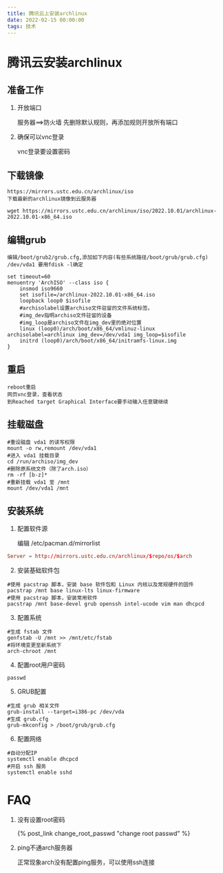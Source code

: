 ```yaml
---
title: 腾讯云上安装archlinux
date: 2022-02-15 00:00:00
tags: 技术
---
```


# 腾讯云安装archlinux

## 准备工作

1. 开放端口

	服务器==>防火墙
	先删除默认规则，再添加规则开放所有端口

2. 确保可以vnc登录

	vnc登录要设置密码

## 下载镜像

	https://mirrors.ustc.edu.cn/archlinux/iso
	下载最新的archlinux镜像到云服务器
```shell
wget https://mirrors.ustc.edu.cn/archlinux/iso/2022.10.01/archlinux-2022.10.01-x86_64.iso
```

## 编辑grub

	编辑/boot/grub2/grub.cfg,添加如下内容(有些系统路径/boot/grub/grub.cfg)
	/dev/vda1 要用fdisk -l确定
```config
set timeout=60
menuentry 'ArchISO' --class iso {
	insmod iso9660
	set isofile=/archlinux-2022.10.01-x86_64.iso
	loopback loop0 $isofile
	#archisolabel设置archiso文件驻留的文件系统标签。
	#img_dev指明archiso文件驻留的设备
	#img_loop是archiso文件在img_dev里的绝对位置
	linux (loop0)/arch/boot/x86_64/vmlinuz-linux archisolabel=archlinux img_dev=/dev/vda1 img_loop=$isofile
	initrd (loop0)/arch/boot/x86_64/initramfs-linux.img
}
```

## 重启
	reboot重启
	网页vnc登录，查看状态
	到Reached target Graphical Interface要手动输入任意键继续

## 挂载磁盘
```shell
#重设磁盘 vda1 的读写权限
mount -o rw,remount /dev/vda1
#进入 vda1 挂载目录
cd /run/archiso/img_dev
#删除原系统文件（除了arch.iso）
rm -rf [b-z]*
#重新挂载 vda1 至 /mnt
mount /dev/vda1 /mnt
```

## 安装系统
1. 配置软件源

	编辑 /etc/pacman.d/mirrorlist
```conf
Server = http://mirrors.ustc.edu.cn/archlinux/$repo/os/$arch
```

2. 安装基础软件包
```shell
#使用 pacstrap 脚本，安装 base 软件包和 Linux 内核以及常规硬件的固件
pacstrap /mnt base linux-lts linux-firmware
#使用 pacstrap 脚本，安装常用软件
pacstrap /mnt base-devel grub openssh intel-ucode vim man dhcpcd
```

3. 配置系统
```shell
#生成 fstab 文件
genfstab -U /mnt >> /mnt/etc/fstab
#将环境变更至新系统下
arch-chroot /mnt
```

4. 配置root用户密码
```shell
passwd
```

5. GRUB配置
```shell
#生成 grub 相关文件
grub-install --target=i386-pc /dev/vda
#生成 grub.cfg
grub-mkconfig > /boot/grub/grub.cfg
```

6. 配置网络
```shell
#自动分配IP
systemctl enable dhcpcd
#开启 ssh 服务
systemctl enable sshd
```

# FAQ
1. 没有设置root密码

	[//]: # "[change root passwd](change_root_passwd.md)"
	{% post_link change_root_passwd "change root passwd" %}

2. ping不通arch服务器

	正常现象arch没有配置ping服务，可以使用ssh连接